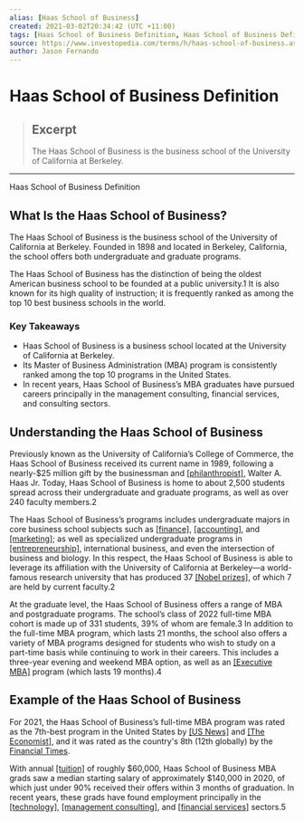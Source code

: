 ```yaml
---
alias: [Haas School of Business]
created: 2021-03-02T20:34:42 (UTC +11:00)
tags: [Haas School of Business Definition, Haas School of Business Definition]
source: https://www.investopedia.com/terms/h/haas-school-of-business.asp
author: Jason Fernando
---
```


# Haas School of Business Definition

> ## Excerpt
> The Haas School of Business is the business school of the University of California at Berkeley.

---

Haas School of Business Definition
## What Is the Haas School of Business?

The Haas School of Business is the business school of the University of California at Berkeley. Founded in 1898 and located in Berkeley, California, the school offers both undergraduate and graduate programs.

The Haas School of Business has the distinction of being the oldest American business school to be founded at a public university.1 It is also known for its high quality of instruction; it is frequently ranked as among the top 10 best business schools in the world.

### Key Takeaways

-   Haas School of Business is a business school located at the University of California at Berkeley.
-   Its Master of Business Administration (MBA) program is consistently ranked among the top 10 programs in the United States.
-   In recent years, Haas School of Business’s MBA graduates have pursued careers principally in the management consulting, financial services, and consulting sectors.

## Understanding the Haas School of Business

Previously known as the University of California’s College of Commerce, the Haas School of Business received its current name in 1989, following a nearly-$25 million gift by the businessman and [[philanthropist]](https://www.investopedia.com/terms/p/philanthropy.asp), Walter A. Haas Jr. Today, Haas School of Business is home to about 2,500 students spread across their undergraduate and graduate programs, as well as over 240 faculty members.2

The Haas School of Business’s programs includes undergraduate majors in core business school subjects such as [[finance]](https://www.investopedia.com/terms/f/finance.asp), [[accounting]](https://www.investopedia.com/terms/f/financialaccounting.asp), and [[marketing]](https://www.investopedia.com/terms/m/marketing.asp); as well as specialized undergraduate programs in [[entrepreneurship]](https://www.investopedia.com/terms/e/entrepreneur.asp), international business, and even the intersection of business and biology. In this respect, the Haas School of Business is able to leverage its affiliation with the University of California at Berkeley—a world-famous research university that has produced 37 [[Nobel prizes]](https://www.investopedia.com/news/where-does-nobel-prize-money-come/), of which 7 are held by current faculty.2

At the graduate level, the Haas School of Business offers a range of MBA and postgraduate programs. The school’s class of 2022 full-time MBA cohort is made up of 331 students, 39% of whom are female.3 In addition to the full-time MBA program, which lasts 21 months, the school also offers a variety of MBA programs designed for students who wish to study on a part-time basis while continuing to work in their careers. This includes a three-year evening and weekend MBA option, as well as an [[Executive MBA]](https://www.investopedia.com/articles/personal-finance/022415/mba-vs-executive-mba-which-better.asp) program (which lasts 19 months).4

## Example of the Haas School of Business

For 2021, the Haas School of Business’s full-time MBA program was rated as the 7th-best program in the United States by [[US News]](https://www.usnews.com/best-graduate-schools/top-business-schools/mba-rankings) and [[The Economist]](https://www.economist.com/whichmba/full-time-mba-ranking), and it was rated as the country's 8th (12th globally) by the [Financial Times](http://rankings.ft.com/businessschoolrankings/global-mba-ranking-2020).

With annual [[tuition]](https://www.investopedia.com/articles/personal-finance/062515/college-tuition-vs-investing-it-worth-it.asp) of roughly $60,000, Haas School of Business MBA grads saw a median starting salary of approximately $140,000 in 2020, of which just under 90% received their offers within 3 months of graduation. In recent years, these grads have found employment principally in the [[technology]](https://www.investopedia.com/terms/t/technology_sector.asp), [[management consulting]](https://www.investopedia.com/articles/financialcareers/08/management-consulting.asp), and [[financial services]](https://www.investopedia.com/ask/answers/030315/what-financial-services-sector.asp) sectors.5
